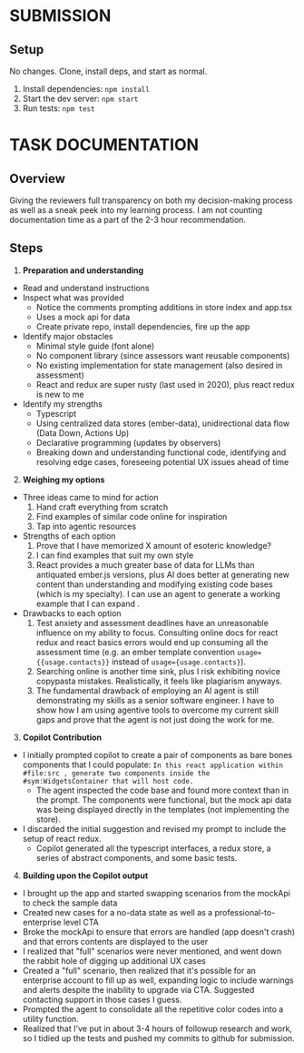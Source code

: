 # SUBMISSION

## Setup
No changes. Clone, install deps, and start as normal.

1. Install dependencies: `npm install`
2. Start the dev server: `npm start`
3. Run tests: `npm test`

# TASK DOCUMENTATION

## Overview
Giving the reviewers full transparency on both my decision-making process as well as a sneak peek into my learning process. I am not counting documentation time as a part of the 2-3 hour recommendation.

## Steps

1. **Preparation and understanding**
- Read and understand instructions
- Inspect what was provided
  - Notice the comments prompting additions in store index and app.tsx
  - Uses a mock api for data
  - Create private repo, install dependencies, fire up the app
- Identify major obstacles
  - Minimal style guide (font alone)
  - No component library (since assessors want reusable components)
  - No existing implementation for state management (also desired in assessment)
  - React and redux are super rusty (last used in 2020), plus react redux is new to me
- Identify my strengths
  - Typescript
  - Using centralized data stores (ember-data), unidirectional data flow (Data Down, Actions Up)
  - Declarative programming (updates by observers)
  - Breaking down and understanding functional code, identifying and resolving edge cases, foreseeing potential UX issues ahead of time

2. **Weighing my options**
- Three ideas came to mind for action
  1. Hand craft everything from scratch
  2. Find examples of similar code online for inspiration
  3. Tap into agentic resources
- Strengths of each option
  1. Prove that I have memorized X amount of esoteric knowledge?
  2. I can find examples that suit my own style
  3. React provides a much greater base of data for LLMs than antiquated ember.js versions, plus AI does better at generating new content than understanding and modifying existing code bases (which is my specialty). I can use an agent to generate a working example that I can expand .
- Drawbacks to each option
  1. Test anxiety and assessment deadlines have an unreasonable influence on my ability to focus. Consulting online docs for react redux and react basics errors would end up consuming all the assessment time (e.g. an ember template convention `usage={{usage.contacts}}` instead of `usage={usage.contacts}`).
  2. Searching online is another time sink, plus I risk exhibiting novice copypasta mistakes. Realistically, it feels like plagiarism anyways.
  3. The fundamental drawback of employing an AI agent is still demonstrating my skills as a senior software engineer. I have to show how I am using agentive tools to overcome my current skill gaps and prove that the agent is not just doing the work for me.

3. **Copilot Contribution**
- I initially prompted copilot to create a pair of components as bare bones components that I could populate: `In this react application within #file:src , generate two components inside the #sym:WidgetsContainer that will host code.`
  - The agent inspected the code base and found more context than in the prompt. The components were functional, but the mock api data was being displayed directly in the templates (not implementing the store).
- I discarded the initial suggestion and revised my prompt to include the setup of react redux.
  - Copilot generated all the typescript interfaces, a redux store, a series of abstract components, and some basic tests.

4. **Building upon the Copilot output**
- I brought up the app and started swapping scenarios from the mockApi to check the sample data
- Created new cases for a no-data state as well as a professional-to-enterprise level CTA
- Broke the mockApi to ensure that errors are handled (app doesn't crash) and that errors contents are displayed to the user
- I realized that "full" scenarios were never mentioned, and went down the rabbit hole of digging up additional UX cases
- Created a "full" scenario, then realized that it's possible for an enterprise account to fill up as well, expanding logic to include warnings and alerts despite the inability to upgrade via CTA. Suggested contacting support in those cases I guess.
- Prompted the agent to consolidate all the repetitive color codes into a utility function.
- Realized that I've put in about 3-4 hours of followup research and work, so I tidied up the tests and pushed my commits to github for submission.